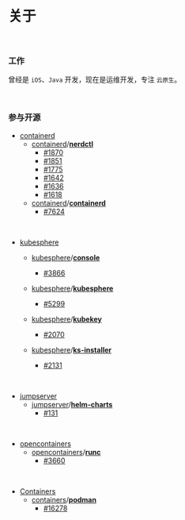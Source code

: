 # 

# 关于<br>

<br>

### 工作

曾经是 `iOS`、`Java` 开发，现在是运维开发，专注 `云原生`。

<br>

### 参与开源

- [containerd](https://github.com/containerd)
  - [containerd](https://github.com/containerd)/**[nerdctl](https://github.com/containerd/nerdctl)**
    - [#1870](https://github.com/containerd/nerdctl/pull/1870)
    - [#1851](https://github.com/containerd/nerdctl/pull/1851)
    - [#1775](https://github.com/containerd/nerdctl/pull/1775)
    - [#1642](https://github.com/containerd/nerdctl/pull/1642)
    - [#1636](https://github.com/containerd/nerdctl/pull/1636)
    - [#1618](https://github.com/containerd/nerdctl/pull/1618)
  - [containerd](https://github.com/containerd)/**[containerd](https://github.com/containerd/containerd)**
    - [#7624](https://github.com/containerd/containerd/pull/7624)

<br>

- [kubesphere](https://github.com/kubesphere)

  - [kubesphere](https://github.com/kubesphere)/**[console](https://github.com/kubesphere/console)**
    - [#3866](https://github.com/kubesphere/console/pull/3866)
  
  
  - [kubesphere](https://github.com/kubesphere)/**[kubesphere](https://github.com/kubesphere/kubesphere)**
      - [#5299](https://github.com/kubesphere/kubesphere/pull/5299)
  - [kubesphere](https://github.com/kubesphere)/**[kubekey](https://github.com/kubesphere/kubekey)**
  
      - [#2070](https://github.com/kubesphere/kubekey/pull/2070)
  
  
  
  - [kubesphere](https://github.com/kubesphere)/**[ks-installer](https://github.com/kubesphere/ks-installer)**
      - [#2131](https://github.com/kubesphere/ks-installer/pull/2131)
  

<br>

- [jumpserver](https://github.com/jumpserver)
  - [jumpserver](https://github.com/jumpserver)/**[helm-charts](https://github.com/jumpserver/helm-charts)**
    - [#131](https://github.com/jumpserver/helm-charts/pull/131)

<br>

- [opencontainers](https://github.com/opencontainers)
  - [opencontainers](https://github.com/opencontainers)/**[runc](https://github.com/opencontainers/runc)**
    - [#3660](https://github.com/opencontainers/runc/pull/3660)

<br>

- [Containers](https://github.com/containers)
  - [containers](https://github.com/containers)/**[podman](https://github.com/containers/podman)**
    - [#16278](https://github.com/containers/podman/pull/16278)






